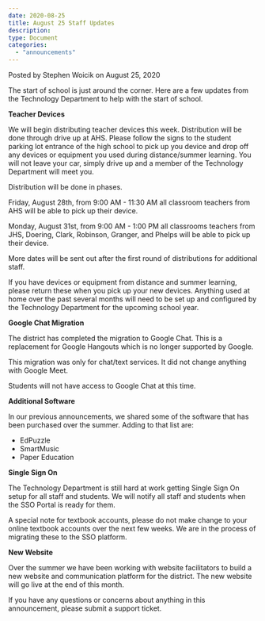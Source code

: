 ```yaml
---
date: 2020-08-25
title: August 25 Staff Updates
description:
type: Document
categories:
  - "announcements"
---
```

Posted by Stephen Woicik on August 25, 2020

The start of school is just around the corner. Here are a few updates from the Technology Department to help with the start of school.

**Teacher Devices**

We will begin distributing teacher devices this week. Distribution will be done through drive up at AHS. Please follow the signs to the student parking lot entrance of the high school to pick up you device and drop off any devices or equipment you used during distance/summer learning. You will not leave your car, simply drive up and a member of the Technology Department will meet you. 

Distribution will be done in phases. 

Friday, August 28th, from 9:00 AM - 11:30 AM all classroom teachers from AHS will be able to pick up their device.

Monday, August 31st, from 9:00 AM - 1:00 PM all classrooms teachers from JHS, Doering, Clark, Robinson, Granger, and Phelps will be able to pick up their device. 

More dates will be sent out after the first round of distributions for additional staff.

If you have devices or equipment from distance and summer learning, please return these when you pick up your new devices. Anything used at home over the past several months will need to be set up and configured by the Technology Department for the upcoming school year. 

**Google Chat Migration**

The district has completed the migration to Google Chat. This is a replacement for Google Hangouts which is no longer supported by Google. 

This migration was only for chat/text services. It did not change anything with Google Meet. 

Students will not have access to Google Chat at this time. 

**Additional Software**

In our previous announcements, we shared some of the software that has been purchased over the summer. Adding to that list are:

- EdPuzzle
- SmartMusic
- Paper Education

**Single Sign On**

The Technology Department is still hard at work getting Single Sign On setup for all staff and students. We will notify all staff and students when the SSO Portal is ready for them. 

A special note for textbook accounts, please do not make change to your online textbook accounts over the next few weeks. We are in the process of migrating these to the SSO platform. 

**New Website**

Over the summer we have been working with website facilitators to build a new website and communication platform for the district. The new website will go live at the end of this month. 

If you have any questions or concerns about anything in this announcement, please submit a support ticket.
